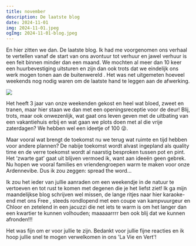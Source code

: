 ```yaml
---
title: november
description: De laatste blog
date: 2024-11-01
img: 2024-11-01.jpeg
ogImg: 2024-11-01-blog.jpeg
---
```


En hier zitten we dan. De laatste blog.
Ik had me voorgenomen ons verhaal te vertellen vanaf de start van ons avontuur tot verhuur en jawel verhuur is een feit binnen minder dan een maand. We mochten al meer dan 10 keer een huurbevestiging uitsturen en zijn dan ook trots dat we eindelijk ons werk mogen tonen aan de buitenwereld . Het was net uitgemeten hoeveel weekends nog nodig waren om de laatste hand te leggen aan de afwerking.

![](2024-11-02.jpeg)

Het heeft 3 jaar van onze weekenden gekost en heel wat bloed, zweet en tranen, maar hier staan we dan met een openingsreceptie voor de deur!
Blij, trots, maar ook onwezenlijk, wat gaat ons leven geven met de uitbating van een vakantiehuis erbij en wat gaan we plots doen met al die vrije zaterdagen? We hebben wel een ideetje of 100 😜.

Maar vooral wat brengt de toekomst nu we terug wat ruimte en tijd hebben voor andere plannen? De nabije toekomst wordt alvast ingepland als quality time en de verre toekomst wordt al naarstig besproken tussen pot en pint. Het ‘zwarte gat’ gaat uit blijven vermoed ik, want aan ideeën geen gebrek. Nu hopen we vooral families en vriendengroepen warm te maken voor onze Ardennevibe. Dus ik zou zeggen: spread the word…

Ik zou het ieder van jullie aanraden om een weekendje in de natuur te vertoeven en tot rust te komen met degenen die je het liefst ziet! Ik ga mijn maandelijkse blog schrijven wel missen, de lange ritjes naar hier karaoke-end met ons Free , steeds rondlopend met een coupe van kampvuurgeur en Chloor en zetelend in een jacuzzi die net iets te warm is om het langer dan een kwartier te kunnen volhouden; maaaaarrrr ben ook blij dat we kunnen afronden!!!

Het was fijn om er voor jullie te zijn.
Bedankt voor jullie fijne reacties en ik hoop jullie snel te mogen verwelkomen in ons 'La Vie en Vert'!
